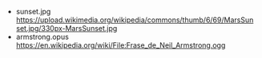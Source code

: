 - sunset.jpg https://upload.wikimedia.org/wikipedia/commons/thumb/6/69/MarsSunset.jpg/330px-MarsSunset.jpg
- armstrong.opus https://en.wikipedia.org/wiki/File:Frase_de_Neil_Armstrong.ogg
